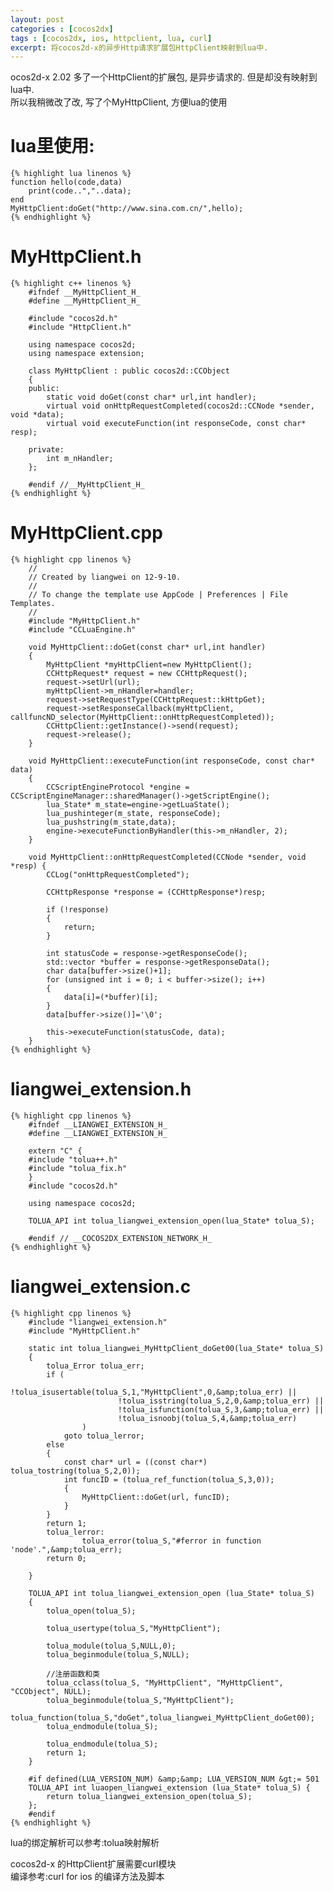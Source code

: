 ```yaml
---
layout: post
categories : [cocos2dx]
tags : [cocos2dx, ios, httpclient, lua, curl]
excerpt: 将cocos2d-x的异步Http请求扩展包HttpClient映射到lua中.
---
```



ocos2d-x 2.02 多了一个HttpClient的扩展包, 是异步请求的. 但是却没有映射到lua中.  
所以我稍微改了改, 写了个MyHttpClient, 方便lua的使用  

lua里使用:
======

    {% highlight lua linenos %}
    function hello(code,data)
        print(code..","..data);
    end
    MyHttpClient:doGet("http://www.sina.com.cn/",hello);
    {% endhighlight %}

MyHttpClient.h
======

    {% highlight c++ linenos %}
        #ifndef __MyHttpClient_H_
        #define __MyHttpClient_H_

        #include "cocos2d.h"
        #include "HttpClient.h"

        using namespace cocos2d;
        using namespace extension;

        class MyHttpClient : public cocos2d::CCObject
        {
        public:
            static void doGet(const char* url,int handler);
            virtual void onHttpRequestCompleted(cocos2d::CCNode *sender, void *data);
            virtual void executeFunction(int responseCode, const char* resp);

        private:
            int m_nHandler;
        };

        #endif //__MyHttpClient_H_
    {% endhighlight %}

MyHttpClient.cpp
======

    {% highlight cpp linenos %}
        //
        // Created by liangwei on 12-9-10.
        //
        // To change the template use AppCode | Preferences | File Templates.
        //
        #include "MyHttpClient.h"
        #include "CCLuaEngine.h"

        void MyHttpClient::doGet(const char* url,int handler)
        {
            MyHttpClient *myHttpClient=new MyHttpClient();
            CCHttpRequest* request = new CCHttpRequest();
            request->setUrl(url);
            myHttpClient->m_nHandler=handler;
            request->setRequestType(CCHttpRequest::kHttpGet);
            request->setResponseCallback(myHttpClient, callfuncND_selector(MyHttpClient::onHttpRequestCompleted));
            CCHttpClient::getInstance()->send(request);
            request->release();
        }

        void MyHttpClient::executeFunction(int responseCode, const char* data)
        {
            CCScriptEngineProtocol *engine = CCScriptEngineManager::sharedManager()->getScriptEngine();
            lua_State* m_state=engine->getLuaState();
            lua_pushinteger(m_state, responseCode);
            lua_pushstring(m_state,data);
            engine->executeFunctionByHandler(this->m_nHandler, 2);
        }

        void MyHttpClient::onHttpRequestCompleted(CCNode *sender, void *resp) {
            CCLog("onHttpRequestCompleted");

            CCHttpResponse *response = (CCHttpResponse*)resp;

            if (!response)
            {
                return;
            }

            int statusCode = response->getResponseCode();
            std::vector *buffer = response->getResponseData();
            char data[buffer->size()+1];
            for (unsigned int i = 0; i < buffer->size(); i++)
            {
                data[i]=(*buffer)[i];
            }
            data[buffer->size()]='\0';

            this->executeFunction(statusCode, data);
        }
    {% endhighlight %}

liangwei_extension.h
======

    {% highlight cpp linenos %}
        #ifndef __LIANGWEI_EXTENSION_H_
        #define __LIANGWEI_EXTENSION_H_

        extern "C" {
        #include "tolua++.h"
        #include "tolua_fix.h"
        }
        #include "cocos2d.h"

        using namespace cocos2d;

        TOLUA_API int tolua_liangwei_extension_open(lua_State* tolua_S);

        #endif // __COCOS2DX_EXTENSION_NETWORK_H_
    {% endhighlight %}

liangwei_extension.c
======

    {% highlight cpp linenos %}
        #include "liangwei_extension.h"
        #include "MyHttpClient.h"

        static int tolua_liangwei_MyHttpClient_doGet00(lua_State* tolua_S)
        {
            tolua_Error tolua_err;
            if (
                    !tolua_isusertable(tolua_S,1,"MyHttpClient",0,&amp;tolua_err) ||
                            !tolua_isstring(tolua_S,2,0,&amp;tolua_err) ||
                            !tolua_isfunction(tolua_S,3,&amp;tolua_err) ||
                            !tolua_isnoobj(tolua_S,4,&amp;tolua_err)
                    )
                goto tolua_lerror;
            else
            {
                const char* url = ((const char*)  tolua_tostring(tolua_S,2,0));
                int funcID = (tolua_ref_function(tolua_S,3,0));
                {
                    MyHttpClient::doGet(url, funcID);
                }
            }
            return 1;
            tolua_lerror:
                    tolua_error(tolua_S,"#ferror in function 'node'.",&amp;tolua_err);
            return 0;

        }

        TOLUA_API int tolua_liangwei_extension_open (lua_State* tolua_S)
        {
            tolua_open(tolua_S);

            tolua_usertype(tolua_S,"MyHttpClient");

            tolua_module(tolua_S,NULL,0);
            tolua_beginmodule(tolua_S,NULL);

            //注册函数和类
            tolua_cclass(tolua_S, "MyHttpClient", "MyHttpClient", "CCObject", NULL);
            tolua_beginmodule(tolua_S,"MyHttpClient");
            tolua_function(tolua_S,"doGet",tolua_liangwei_MyHttpClient_doGet00);
            tolua_endmodule(tolua_S);

            tolua_endmodule(tolua_S);
            return 1;
        }

        #if defined(LUA_VERSION_NUM) &amp;&amp; LUA_VERSION_NUM &gt;= 501
        TOLUA_API int luaopen_liangwei_extension (lua_State* tolua_S) {
            return tolua_liangwei_extension_open(tolua_S);
        };
        #endif
    {% endhighlight %}

lua的绑定解析可以参考:tolua映射解析  

cocos2d-x 的HttpClient扩展需要curl模块  
编译参考:curl for ios 的编译方法及脚本
